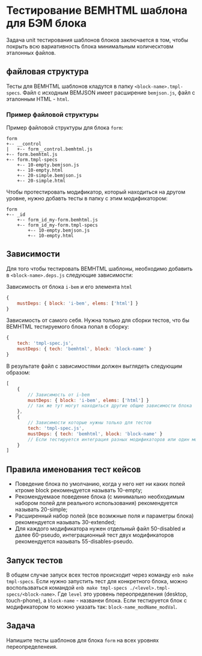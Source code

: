 # Тестирование BEMHTML шаблона для БЭМ блока #

Задача unit тестирования шаблонов блоков заключается в том, чтобы покрыть всю вариативность блока минимальным колическтовм эталонных файлов.

## файловая структура ##

Тесты для BEMHTML шаблонов кладутся в папку ```<block-name>.tmpl-specs```. Файл с исходным BEMJSON имеет расширение ```bemjson.js```, файл с эталонным HTML - ```html```.
### Пример файловой структуры ###
Пример файловой структуры для блока ```form```:
```
form
+-- __control
|	+-- form__control.bemhtml.js
+-- form.bemhtml.js
+-- form.tmpl-specs
	+-- 10-empty.bemjson.js
	+-- 10-empty.html
	+-- 20-simple.bemjson.js
	+-- 20-simple.html
```
Чтобы протестировать модификатор, который находиться на другом уровне, нужно добавть тесты в папку с этим модификатором:

```
form
+-- _id
	+-- form_id_my-form.bemhtml.js
	+-- form_id_my-form.tmpl-specs
		+-- 10-empty.bemjson.js
		+-- 10-empty.html
```

## Зависимости ##
Для того чтобы тестировать BEMHTML шаблоны, необходимо добавить в ```<block-name>.deps.js``` следующие зависимости:

Зависимость от блока ```i-bem``` и его элемента ```html```
```javascript
{
	mustDeps: { block: 'i-bem', elems: ['html'] }
}
```
Зависимость от самого себя. Нужна только для сборки тестов, что бы BEMHTML тестируемого блока попал в сборку:

```javascript
{
	tech: 'tmpl-spec.js',
	mustDeps: { tech: 'bemhtml', block: 'block-name' }
}
```
В результате файл с зависимостями должен выглядеть следующим образом:

```javascript
[
	{
		// Зависимость от i-bem
		mustDeps: { block: 'i-bem', elems: ['html'] }
		// так же тут могут находиться другие общие зависимости блока
	},
	{
		// Зависимости которые нужны только для тестов
		tech: 'tmpl-spec.js',
		mustDeps: { tech: 'bemhtml', block: 'block-name' }
		// Если тестируется интеграция разных модификаторов или один модификтор, их нужно перечислить тут
	}
]
```

## Правила именования тест кейсов
* Поведение блока по умолчанию, когда у него нет ни каких полей ктроме block рекомендуется называть 10-empty;
* Рекомендуемаое поведение блока (с минимально необходимым набором полей для реального использования) рекомендуется называть 20-simple;
* Расширенный набор полей (все возмжные поля и параметры блока) рекомендуется называть 30-extended;
* Для каждого модификатора нужен отдельный файл 50-disabled и далее 60-pseudo, интеграционный тест двух модификаторов рекомендуется называть 55-disables-pseudo.

## Запуск тестов
В общем случае запуск всех тестов происходит через команду ```enb make tmpl-specs```.
Если нужно запустить тест для конкретного блока, можно воспользваться командой ```enb make tmpl-specs ./<level>.tmpl-specs/<block-name>```. 
Где ```level``` это уровень переопределения (desktop, touch-phone), а ```block-name``` - названеи блока.
Если тестируется блок с модификатором то можно указать так: ```block-name_modName_modVal```.

## Задача
Напишите тесты шаблонов для блока ```form``` на всех уровнях переопределенеия.


